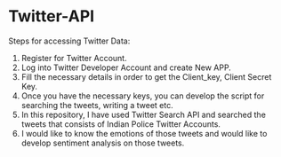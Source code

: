 # Twitter-API
Steps for accessing Twitter Data:
1. Register for Twitter Account.
2. Log into Twitter Developer Account and create New APP.
3. Fill the necessary details in order to get the Client_key, Client Secret Key.
4. Once you have the necessary keys, you can develop the script for searching the tweets, writing a tweet etc.
5. In this repository, I have used Twitter Search API and searched the tweets that consists of Indian Police Twitter Accounts. 
6. I would like to know the emotions of those tweets and would like to develop sentiment analysis on those tweets.
